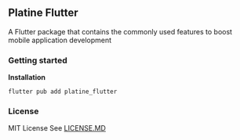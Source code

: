 ## Platine Flutter
A Flutter package that contains the commonly used features to boost mobile application development  

### Getting started
**Installation**  
```shell
flutter pub add platine_flutter
```

### License
MIT License See [LICENSE.MD](LICENSE)
